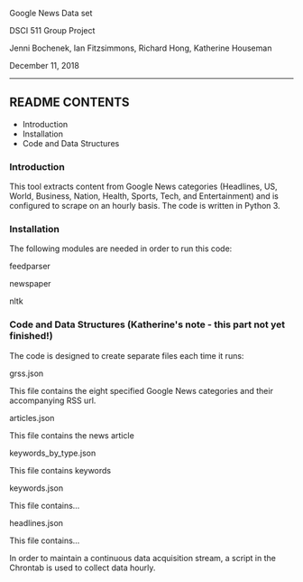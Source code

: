 Google News Data set

DSCI 511 Group Project

Jenni Bochenek, Ian Fitzsimmons, Richard Hong, Katherine Houseman

December 11, 2018

----------------------------------------------------------------------

## README CONTENTS

- Introduction
- Installation
- Code and Data Structures


### Introduction

This tool extracts content from Google News categories (Headlines, US, World, Business, Nation, Health, Sports, Tech, and Entertainment) and is configured to scrape on an hourly basis. The code is written in Python 3.

### Installation

The following modules are needed in order to run this code:

feedparser

newspaper

nltk


### Code and Data Structures (Katherine&#39;s note - this part not yet finished!)

The code is designed to create separate files each time it runs:

grss.json

This file contains the eight specified Google News categories and their accompanying RSS url.

articles.json

This file contains the news article

keywords\_by\_type.json

This file contains keywords

keywords.json

This file contains…

headlines.json

This file contains…

In order to maintain a continuous data acquisition stream, a script in the Chrontab is used to collect data hourly.
